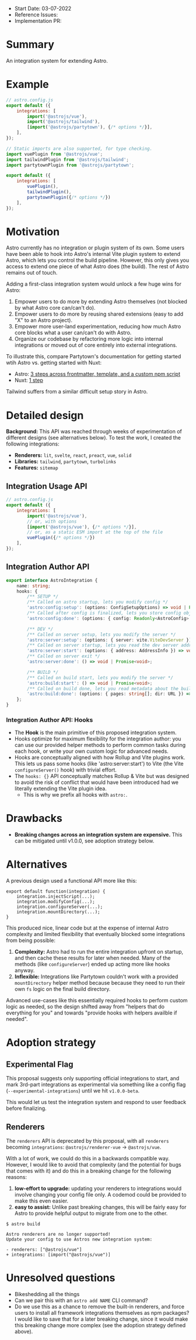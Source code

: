 - Start Date: 03-07-2022
- Reference Issues: <!-- related issues, otherwise leave empty -->
- Implementation PR: <!-- leave empty -->

# Summary

An integration system for extending Astro.

# Example

```js
// astro.config.js
export default ({
	integrations: [
		import('@astrojs/vue'),
		import('@astrojs/tailwind'),
		[import('@astrojs/partytown'), {/* options */}],
	],
});
```

```js
// Static imports are also supported, for type checking.
import vuePlugin from '@astrojs/vue';
import tailwindPlugin from '@astrojs/tailwind';
import partytownPlugin from '@astrojs/partytown';

export default ({
	integrations: [
		vuePlugin(),
		tailwindPlugin(),
		partytownPlugin({/* options */})
	],
});
```

# Motivation

Astro currently has no integration or plugin system of its own. Some users have been able to hook into Astro's internal Vite plugin system to extend Astro, which lets you control the build pipeline. However, this only gives you access to extend one piece of what Astro does (the build). The rest of Astro remains out of touch.

Adding a first-class integration system would unlock a few huge wins for Astro:
1. Empower users to do more by extending Astro themselves (not blocked by what Astro core can/can't do).
2. Empower users to do more by reusing shared extensions (easy to add "X" to an Astro project).
3. Empower more user-land experimentation, reducing how much Astro core blocks what a user can/can't do with Astro.
4. Organize our codebase by refactoring more logic into internal integrations or moved out of core entirely into external integrations.

To illustrate this, compare Partytown's documentation for getting started wtih Astro vs. getting started with Nuxt:
- Astro: [3 steps across frontmatter, template, and a custom npm script](https://partytown.builder.io/astro)
- Nuxt: [1 step](https://partytown.builder.io/nuxt)

Tailwind suffers from a similar difficult setup story in Astro.

# Detailed design

**Background:** This API was reached through weeks of experimentation of different designs (see alternatives below). To test the work, I created the following integrations: 

- **Renderers:** `lit`, `svelte`, `react`, `preact`, `vue`, `solid`
- **Libraries:** `tailwind`, `partytown`, `turbolinks`
- **Features:** `sitemap`

## Integration Usage API

```js
// astro.config.js
export default ({
	integrations: [
		import('@astrojs/vue'),
        // or, with options
		[import('@astrojs/vue'), {/* options */}],
        // or, as a static ESM import at the top of the file
		vuePlugin({/* options */})
	],
});
```

## Integration Author API

```ts
export interface AstroIntegration {
	name: string;
	hooks: {
		/** SETUP */
		/** Called on astro startup, lets you modify config */
		'astro:config:setup': (options: ConfigSetupOptions) => void | Promise<void>;
		/** Called after config is finalized, lets you store config object for later */
		'astro:config:done': (options: { config: Readonly<AstroConfig> }) => void | Promise<void>;

		/** DEV */
		/** Called on server setup, lets you modify the server */
		'astro:server:setup': (options: { server: vite.ViteDevServer }) => void | Promise<void>;
		/** Called on server startup, lets you read the dev server address/URL */
		'astro:server:start': (options: { address: AddressInfo }) => void | Promise<void>;
		/** Called on server exit */
		'astro:server:done': () => void | Promise<void>;

		/** BUILD */
		/** Called on build start, lets you modify the server */
		'astro:build:start': () => void | Promise<void>;
		/** Called on build done, lets you read metadata about the build */
		'astro:build:done': (options: { pages: string[]; dir: URL }) => void | Promise<void>;
	};
}
```


### Integration Author API: Hooks

- The **Hook** is the main primitive of this proposed integration system.
- Hooks optimize for maximum flexibility for the integration author: you can use our provided helper methods to perform common tasks during each hook, or write your own custom logic for advanced needs.
- Hooks are conceptually aligned with how Rollup and Vite plugins work. This lets us pass some hooks (like 'astro:server:start') to Vite (the Vite `configureServer()` hook) with trivial effort.
- The `hooks: {}` API conceptually matches Rollup & Vite but was designed to avoid the risk of conflict that would have been introduced had we literally extending the Vite plugin idea. 
	- This is why we prefix all hooks with `astro:`.


# Drawbacks

- **Breaking changes across an integration system are expensive.** This can be mitigated until v1.0.0, see adoption strategy below.


# Alternatives

A previous design used a functional API more like this:

```
export default function(integration) {
	integration.injectScript(...);
	integration.modifyConfig(...);
	integration.configureServer(...);
	integration.mountDirectory(...);
}
```

This produced nice, linear code but at the expense of internal Astro complexity and limited flexibility that eventually blocked some integrations from being possible:

1. **Complexity:** Astro had to run the entire integration upfront on startup, and then cache these results for later when needed. Many of the methods (like `configureServer`) ended up acting more like hooks anyway.
2. **Inflexible:** Integrations like Partytown couldn't work with a provided `mountDirectory` helper method because because they need to run their own `fs` logic on the final build directory. 

Advanced use-cases like this essentially required hooks to perform custom logic as needed, so the design shifted away from "helpers that do everything for you" and towards "provide hooks with helpers availble if needed".

# Adoption strategy

## Experimental Flag

This proposal suggests only supporting official integrations to start, and mark 3rd-part integrations as experimental via something like a config flag (`--experimental-integrations`) until we hit `v1.0.0-beta`.

This would let us test the integration system and respond to user feedback before finalizing.

## Renderers

The `renderers` API is deprecated by this proposal, with all `renderers` becoming `integrations`: `@astrojs/renderer-vue` -> `@astrojs/vue`.

With a lot of work, we could do this in a backwards compatible way. However, I would like to avoid that complexity (and the potential for bugs that comes with it) and do this in a breaking change for the following reasons:

1. **low-effort to upgrade:** updating your renderers to integrations would involve changing your config file only. A codemod could be provided to make this even easier.
1. **easy to assist:** Unlike past breaking changes, this will be fairly easy for Astro to provide helpful output to migrate from one to the other.

```
$ astro build

Astro renderers are no longer supported!
Update your config to use Astros new integration system:

- renderers: ["@astrojs/vue"]
+ integrations: [import("@astrojs/vue")]
```

# Unresolved questions

- Bikeshedding all the things
- Can we pair this with an `astro add NAME` CLI command?
- Do we use this as a chance to remove the built-in renderers, and force users to install all framework integrations themselves as npm packages? I would like to save that for a later breaking change, since it would make this breaking change more complex (see the adoption strategy defined above).